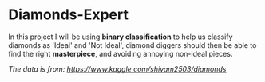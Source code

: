 # Diamonds-Expert
In this project I will be using **binary classification** to help us classify diamonds as 'Ideal' and 'Not Ideal', diamond diggers should then be able to find the right **masterpiece**, and avoiding annoying non-ideal pieces.

*The data is from: https://www.kaggle.com/shivam2503/diamonds*

